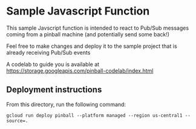 # Sample Javascript Function
This sample Javscript function is intended to react to Pub/Sub messages coming from a pinball machine (and potentially send some back!)

Feel free to make changes and deploy it to the sample project that is already receiving Pub/Sub events

A codelab to guide you is available at https://storage.googleapis.com/pinball-codelab/index.html

## Deployment instructions
From this directory, run the following command:
```
gcloud run deploy pinball --platform managed --region us-central1 --source=.
```